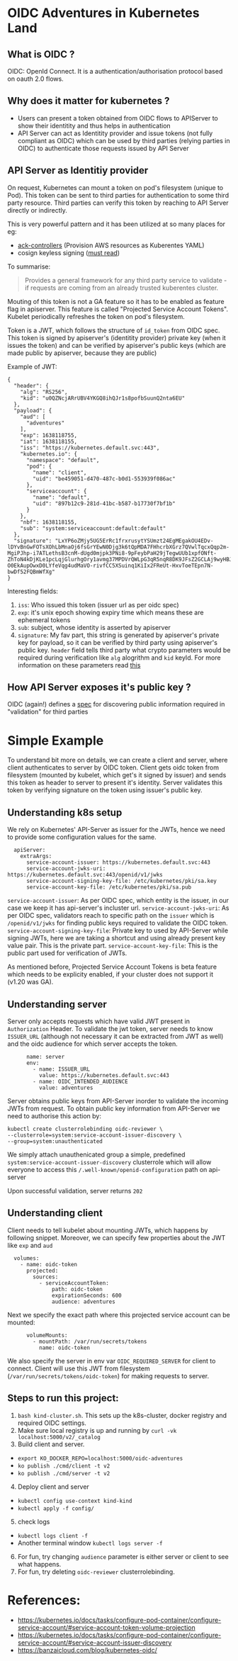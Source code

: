 # OIDC Adventures in Kubernetes Land

## What is OIDC ?
OIDC: OpenId Connect. It is a authentication/authorisation protocol based on oauth 2.0 flows.

## Why does it matter for kubernetes ?
- Users can present a token obtained from OIDC flows to APIServer to show their identitity and thus helps in authentication
- API Server can act as Identitity provider and issue tokens (not fully compliant as OIDC) which can be used by third parties (relying parties in OIDC) to authenticate those requests issued by API Server

## API Server as Identitiy provider

On request, Kubernetes can mount a token on pod's filesystem (unique to Pod). This token can be sent to third parties for authentication to some third party resource. Third parties can verify this token by reaching to API Server directly or indirectly.

This is very powerful pattern and it has been utilized at so many places for eg:
- [ack-controllers](https://aws-controllers-k8s.github.io/community/) (Provision AWS resources as Kuberentes YAML)
- cosign keyless signing ([must read](https://blog.chainguard.dev/zero-friction-keyless-signing-with-kubernetes/))

To summarise:
> Provides a general framework for any third party service to validate - if requests are coming from an already trusted kuberentes cluster.

Mouting of this token is not a GA feature so it has to be enabled as feature flag in apiserver. This feature is called "Projected Service Account Tokens". Kubelet periodically refreshes the token on pod's filesystem.

Token is a JWT, which follows the structure of `id_token` from OIDC spec. This token is signed by apiserver's (identitity provider) private key (when it issues the token) and can be verified by apiserver's public keys (which are made public by apiserver, because they are public)

Example of JWT:
```
{
  "header": {
    "alg": "RS256",
    "kid": "u0QZNcjARrUBV4YKGQ8ihQJr1s8pofbSuunQ2nta6EU"
  },
  "payload": {
    "aud": [
      "adventures"
    ],
    "exp": 1638118755,
    "iat": 1638118155,
    "iss": "https://kubernetes.default.svc:443",
    "kubernetes.io": {
      "namespace": "default",
      "pod": {
        "name": "client",
        "uid": "be459051-d470-487c-b0d1-553939f086ac"
      },
      "serviceaccount": {
        "name": "default",
        "uid": "897b12c9-281d-41bc-b587-b17730f7bf1b"
      }
    },
    "nbf": 1638118155,
    "sub": "system:serviceaccount:default:default"
  },
  "signature": "LxYP6oZMjy5UG5ErRc1frxrusytYSUmzt24EgMEgakOU4EDv-lDYvBnGwFOTsXOhLbMnaOj6fsGrYEwN0Djg3k6tQpMDA7FHhcrbXGrz7QVwlTqcxQqp2m-MgiPJhp-i7ATLethsB3cnM-dUgd0mjpk3PNi8-9pFeybPaH29jTegwUUb1xpfONft-ZhToN4kDjKLe1pcLqjGlurhgOry1avmg37MPDVrQWLpG3qR5nqR8DK9JFsZ2GCLAj9wyHBJMWUq5h-O0EkAupOwxD0LYfeVqg4udMaVO-rivfCC5XSuinq1KiIx2FReUt-HxvToeTEpn7N-bwDf52FQBmWfXg"
}

```

Interesting fields:
1. `iss`: Who issued this token (issuer url as per oidc spec)
2. `exp`: it's unix epoch showing expiry time which means these are ephemeral tokens
3. `sub`: subject, whose identity is asserted by apiserver
4. `signature`: My fav part, this string is generated by apiserver's private key for payload, so it can be verified by third party using apiserver's public key. `header` field tells third party what crypto parameters would be required during verification like `alg` alogrithm and `kid` keyId. For more information on these parameters read [this](https://redthunder.blog/2017/06/08/jwts-jwks-kids-x5ts-oh-my/)

## How API Server exposes it's public key ?

OIDC (again!) defines a [spec](https://openid.net/specs/openid-connect-discovery-1_0.html) for discovering public information required in "validation" for third parties

# Simple Example

To understand bit more on details, we can create a client and server, where client authenticates to server by OIDC token.
Client gets oidc token from filesystem (mounted by kubelet, which get's it signed by issuer) and sends this token as header to server to present it's identity. Server validates this token by verifying signature on the token using issuer's public key.

## Understanding k8s setup

We rely on Kubernetes' API-Server as issuer for the JWTs, hence we need to provide some configuration values for the same. 

```
  apiServer:
    extraArgs:
      service-account-issuer: https://kubernetes.default.svc:443
      service-account-jwks-uri: https://kubernetes.default.svc:443/openid/v1/jwks
      service-account-signing-key-file: /etc/kubernetes/pki/sa.key
      service-account-key-file: /etc/kubernetes/pki/sa.pub  
```
`service-account-issuer`: As per OIDC spec, which entity is the issuer, in our case we keep it has api-server's incluster url.
`service-account-jwks-uri`: As per OIDC spec, validators reach to specific path on the `issuer` which is `/openid/v1/jwks` for finding public keys required to validate the OIDC token.
`service-account-signing-key-file`: Private key to used by API-Server while signing JWTs, here we are taking a shortcut and using already present key value pair. This is the private part.
`service-account-key-file`: This is the public part used for verification of JWTs.

As mentioned before, Projected Service Account Tokens is beta feature which needs to be explicity enabled, if your cluster does not support it (v1.20 was GA). 


## Understanding server
Server only accepts requests which have valid JWT present in `Authorization` Header. To validate the jwt token, server needs to know `ISSUER_URL` (although not necessary it can be extracted from JWT as well) and the oidc audience for which server accepts the token. 
```
      name: server
      env:
        - name: ISSUER_URL
          value: https://kubernetes.default.svc:443
        - name: OIDC_INTENDED_AUDIENCE
          value: adventures
```
Server obtains public keys from API-Server inorder to validate the incoming JWTs from request. To obtain public key information from API-Server we need to authorise this action by: 
```
kubectl create clusterrolebinding oidc-reviewer \
--clusterrole=system:service-account-issuer-discovery \
--group=system:unauthenticated
```
We simply attach unauthenicated group a simple, predefined  `system:service-account-issuer-discovery` clusterrole which will allow everyone to access this `/.well-known/openid-configuration` path on api-server


Upon successful validation, server returns `202`
## Understanding client
Client needs to tell kubelet about mounting JWTs, which happens by following snippet. Moreover, we can specify few properties about the JWT like `exp` and `aud`
```
  volumes:
    - name: oidc-token
      projected:
        sources:
          - serviceAccountToken:
              path: oidc-token
              expirationSeconds: 600
              audience: adventures
```
Next we specify the exact path where this projected service account can be mounted:
```
      volumeMounts:
        - mountPath: /var/run/secrets/tokens
          name: oidc-token
```
We also specify the server in env var `OIDC_REQUIRED_SERVER` for client to connect.
Client will use this JWT from filesystem (`/var/run/secrets/tokens/oidc-token`) for making requests to server.



## Steps to run this project:

1. `bash kind-cluster.sh`. This sets up the k8s-cluster, docker registry and required OIDC settings.  
2. Make sure local registry is up and running by `curl -vk localhost:5000/v2/_catalog`
3. Build client and server.
  - `export KO_DOCKER_REPO=localhost:5000/oidc-adventures`
  - `ko publish ./cmd/client -t v2`
  - `ko publish ./cmd/server -t v2`
4. Deploy client and server
  - `kubectl config use-context kind-kind`
  - `kubectl apply -f config/`
5. check logs
  - `kubectl logs client -f`
  - Another terminal window `kubectl logs server -f`
6. For fun, try changing `audience` parameter is either server or client to see what happens.
7. For fun, try deleting `oidc-reviewer` clusterrolebinding.

# References:
- https://kubernetes.io/docs/tasks/configure-pod-container/configure-service-account/#service-account-token-volume-projection
- https://kubernetes.io/docs/tasks/configure-pod-container/configure-service-account/#service-account-issuer-discovery
- https://banzaicloud.com/blog/kubernetes-oidc/ 

